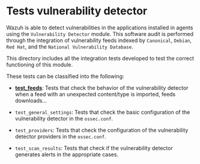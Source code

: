 # Tests vulnerability detector

Wazuh is able to detect vulnerabilities in the applications installed in agents using the `Vulnerability Detector` module. This software audit is performed through the integration of vulnerability feeds indexed by `Canonical`, `Debian`, `Red Hat`, and the `National Vulnerability Database`.


This directory includes all the integration tests developed to test the correct functioning of this module.

These tests can be classified into the following:

- **[test_feeds](test_feeds)**: Tests that check the behavior of the vulnerability detector when a feed with an unexpected content/type is imported, feeds downloads...

- `test_general_settings`: Tests that check the basic configuration of the vulnerability detector in the `ossec.conf`.

- `test_providers`: Tests that check the configuration of the vulnerability detector providers in the `ossec.conf`.

- `test_scan_results`: Tests that check if the vulnerability detector generates alerts in the appropriate cases.

